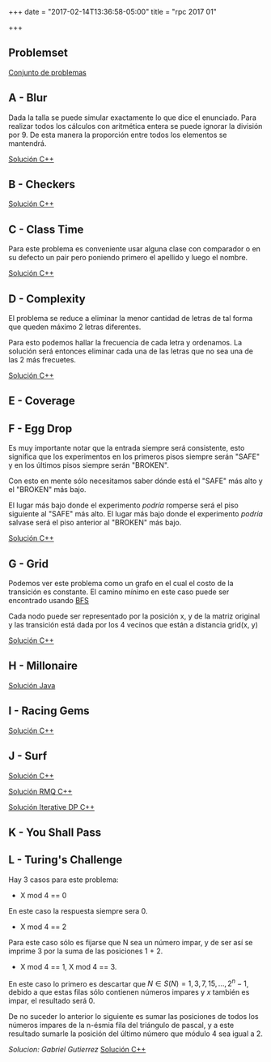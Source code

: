 +++
date = "2017-02-14T13:36:58-05:00"
title = "rpc 2017 01"

+++

## Problemset

[Conjunto de problemas](https://github.com/pin3da/Programming-contest/blob/master/solved/Others/RPC-2017-01/problems.pdf)

## A - Blur

Dada la talla se puede simular exactamente lo que dice el enunciado.
Para realizar todos los cálculos con aritmética entera se puede
ignorar la división por 9. De esta manera la proporción entre todos
los elementos se mantendrá.

[Solución C++](https://github.com/pin3da/Programming-contest/blob/master/solved/Others/RPC-2017-01/A.cc)

## B - Checkers
[Solución C++](https://github.com/Yefri97/Competitive-Programming/blob/master/RPC/2017/01st%20Contest/B.cc)

## C - Class Time

Para este problema es conveniente usar alguna clase con comparador o en su defecto
un pair pero poniendo primero el apellido y luego el nombre.

[Solución C++](https://github.com/pin3da/Programming-contest/blob/master/solved/Others/RPC-2017-01/C.cc)

## D - Complexity

El problema se reduce a eliminar la menor cantidad de letras de tal forma que
queden máximo 2 letras diferentes.

Para esto podemos hallar la frecuencia de cada letra y ordenamos. La solución
será entonces eliminar cada una de las letras que no sea una de las 2 más frecuetes.

[Solución C++](https://github.com/pin3da/Programming-contest/blob/master/solved/Others/RPC-2017-01/D.cc)

## E - Coverage


## F - Egg Drop

Es muy importante notar que la entrada siempre será consistente, esto significa que los experimentos
en los primeros pisos siempre serán "SAFE" y en los últimos pisos siempre serán "BROKEN".

Con esto en mente sólo necesitamos saber dónde está el "SAFE" más alto y el "BROKEN" más bajo.

El lugar más bajo donde el experimento *podría* romperse será el piso siguiente al "SAFE" más alto.
El lugar más bajo donde el experimento *podría* salvase será el piso anterior al "BROKEN" más bajo.

[Solución C++](https://github.com/pin3da/Programming-contest/blob/master/solved/Others/RPC-2017-01/F.cc)

## G - Grid

Podemos ver este problema como un grafo en el cual el costo de la transición es constante. El camino
mínimo en este caso puede ser encontrado usando [BFS](https://en.wikipedia.org/wiki/Breadth-first_search)

Cada nodo puede ser representado por la posición x, y de la matriz original y las transición está dada
por los 4 vecinos que están a distancia grid(x, y)

[Solución C++](https://github.com/pin3da/Programming-contest/blob/master/solved/Others/RPC-2017-01/G.cc)

## H - Millonaire
[Solución Java](https://github.com/madxmad/utp-deprecared/blob/master/RPC-2017-01/millionaire.java)

## I - Racing Gems
[Solución C++](https://github.com/madxmad/utp-deprecared/blob/master/RPC-2017-01/I.cpp)

## J - Surf
[Solución C++](https://github.com/madxmad/utp-deprecared/blob/master/RPC-2017-01/J.cpp)

[Solución RMQ C++](https://github.com/pin3da/Programming-contest/blob/master/solved/Others/RPC-2017-01/J.cc)

[Solución Iterative DP C++](https://github.com/Yefri97/Competitive-Programming/blob/master/RPC/2017/01st%20Contest/J.cc)

## K - You Shall Pass

## L - Turing's Challenge

Hay 3 casos para este problema:

- X mod 4 == 0

En este caso la respuesta siempre sera 0.

- X mod 4 == 2

Para este caso sólo es fijarse que N sea un número impar, y de ser así se imprime 3 por la suma
de las posiciones 1 + 2.

- X mod 4 == 1, X mod 4 == 3.

En este caso lo primero es descartar que $N \in S(N) = {1, 3, 7, 15, ..., 2^{n} - 1}$, debido
a que estas filas sólo contienen números impares y $x$ también es impar, el resultado será 0.

De no suceder lo anterior lo siguiente es sumar las posiciones de todos los números impares
de la n-ésmia fila del triángulo de pascal, y a este resultado sumarle la posición del
último número que módulo 4 sea igual a 2.

*Solucion: Gabriel Gutierrez*
[Solución C++](https://github.com/pin3da/Programming-contest/blob/master/solved/Others/RPC-2017-01/L.cc)

